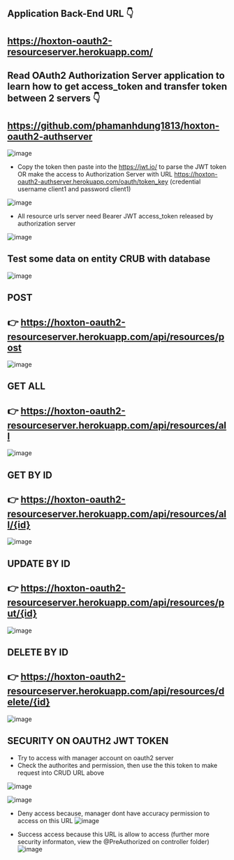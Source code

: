 ## Application Back-End URL 👇

## https://hoxton-oauth2-resourceserver.herokuapp.com/

## Read OAuth2 Authorization Server application to learn how to get access_token and transfer token between 2 servers 👇

## https://github.com/phamanhdung1813/hoxton-oauth2-authserver

![image](https://user-images.githubusercontent.com/71564211/147984201-77492e69-102d-47aa-9417-84d503586a3e.png)

* Copy the token then paste into the https://jwt.io/ to parse the JWT token OR make the access to Authorization Server with URL https://hoxton-oauth2-authserver.herokuapp.com/oauth/token_key (credential username client1 and password client1)

![image](https://user-images.githubusercontent.com/71564211/147984257-0b1bc780-56c2-4e98-8245-1870abb38b01.png)

* All resource urls server need Bearer JWT access_token released by authorization server 

![image](https://user-images.githubusercontent.com/71564211/147984761-5b4a1885-859b-49dc-9aaf-c39a5fb38c27.png)

## Test some data on entity CRUB with database

![image](https://user-images.githubusercontent.com/71564211/147984923-313bae65-8343-4c96-a6b7-41da252fc21f.png)

## POST 
## 👉 https://hoxton-oauth2-resourceserver.herokuapp.com/api/resources/post

![image](https://user-images.githubusercontent.com/71564211/147984947-011e321a-a3e4-43bd-a8d8-e2280c798aac.png)

## GET ALL 
## 👉 https://hoxton-oauth2-resourceserver.herokuapp.com/api/resources/all

![image](https://user-images.githubusercontent.com/71564211/147984996-f07c4858-84c6-4d60-9516-13e65b321c40.png)

## GET BY ID 
## 👉 https://hoxton-oauth2-resourceserver.herokuapp.com/api/resources/all/{id}

![image](https://user-images.githubusercontent.com/71564211/147985081-4a3337ed-87fc-494c-bd92-0e42294ce733.png)

## UPDATE BY ID 
## 👉 https://hoxton-oauth2-resourceserver.herokuapp.com/api/resources/put/{id}

![image](https://user-images.githubusercontent.com/71564211/147985209-833b80e2-6552-4ce8-b827-3aecc2a1804f.png)

## DELETE BY ID 
## 👉 https://hoxton-oauth2-resourceserver.herokuapp.com/api/resources/delete/{id}

![image](https://user-images.githubusercontent.com/71564211/147985328-0379709a-b54c-41cc-93a3-43a0937a7db2.png)

## SECURITY ON OAUTH2 JWT TOKEN
* Try to access with manager account on oauth2 server 
* Check the authorites and permission, then use the this token to make request into CRUD URL above

![image](https://user-images.githubusercontent.com/71564211/147985484-b304db2d-c4ea-48db-91a6-4ac6afcd873e.png)

![image](https://user-images.githubusercontent.com/71564211/147985559-c694d2cd-466c-460b-a3e8-7897e97d0a23.png)

* Deny access because, manager dont have accuracy permission to access on this URL
![image](https://user-images.githubusercontent.com/71564211/147985681-fcf506fe-cabf-4eff-98e1-8ab27a252915.png)

* Success access because this URL is allow to access (further more security informaton, view the @PreAuthorized on controller folder)
![image](https://user-images.githubusercontent.com/71564211/147985984-c1e6d55e-2fca-4ecd-b2e6-ae5356ab9e42.png)




